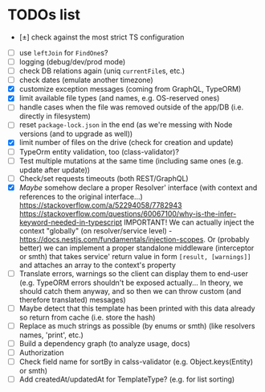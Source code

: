 # TODOs list

 - [±] check against the most strict TS configuration
 - [ ] use `leftJoin` for `FindOne`s?
 - [ ] logging (debug/dev/prod mode)
 - [ ] check DB relations again (uniq `currentFile`s, etc.)
 - [ ] check dates (emulate another timezone)
 - [x] customize exception messages (coming from GraphQL, TypeORM)
 - [x] limit available file types (and names, e.g. OS-reserved ones)
 - [ ] handle cases when the file was removed outside of the app/DB (i.e. directly in filesystem)
 - [ ] reset `package-lock.json` in the end (as we're messing with Node versions (and to upgrade as well))
 - [x] limit number of files on the drive (check for creation and update)
 - [ ] TypeOrm entity validation, too (class-validator)?
 - [ ] Test multiple mutations at the same time (including same ones (e.g. update after update))
 - [ ] Check/set requests timeouts (both REST/GraphQL)
 - [x] *Maybe* somehow declare a proper Resolver' interface (with context and references to the original interface...)
       https://stackoverflow.com/a/52294058/7782943
       https://stackoverflow.com/questions/60067100/why-is-the-infer-keyword-needed-in-typescript
       IMPORTANT! We can actually inject the context "globally" (on resolver/service level) - https://docs.nestjs.com/fundamentals/injection-scopes. Or (probably better) we can implement a proper standalone middleware (interceptor or smth) that takes service' return value in form `[result, [warnings]]` and attaches an array to the context's property
 - [ ] Translate errors, warnings so the client can display them to end-user (e.g. TypeORM errors shouldn't be exposed actually... In theory, we should catch them anyway, and so then we can throw custom (and therefore translated) messages)
 - [ ] Maybe detect that this template has been printed with this data already so return from cache (i.e. store the hash)
 - [ ] Replace as much strings as possible (by enums or smth) (like resolvers names, 'print', etc.)
 - [ ] Build a dependency graph (to analyze usage, docs)
 - [ ] Authorization
 - [ ] Check field name for sortBy in calss-validator (e.g. Object.keys(Entity) or smth)
 - [ ] Add createdAt/updatedAt for TemplateType? (e.g. for list sorting)
